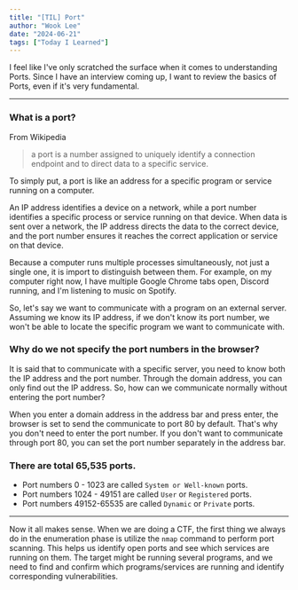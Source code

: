 ```yaml
---
title: "[TIL] Port"
author: "Wook Lee"
date: "2024-06-21"
tags: ["Today I Learned"]
---
```


I feel like I've only scratched the surface when it comes to understanding Ports. Since I have an interview coming up, I want to review the basics of Ports, even if it's very fundamental.

---

### What is a port?

From Wikipedia

> a port is a number assigned to uniquely identify a connection endpoint and to direct data to a specific service.

To simply put, a port is like an address for a specific program or service running on a computer.

An IP address identifies a device on a network, while a port number identifies a specific process or service running on that device. When data is sent over a network, the IP address directs the data to the correct device, and the port number ensures it reaches the correct application or service on that device.

Because a computer runs multiple processes simultaneously, not just a single one, it is import to distinguish between them. For example, on my computer right now, I have multiple Google Chrome tabs open, Discord running, and I'm listening to music on Spotify.

So, let's say we want to communicate with a program on an external server. Assuming we know its IP address, if we don't know its port number, we won't be able to locate the specific program we want to communicate with.

### Why do we not specify the port numbers in the browser?

It is said that to communicate with a specific server, you need to know both the IP address and the port number. Through the domain address, you can only find out the IP address. So, how can we communicate normally without entering the port number?

When you enter a domain address in the address bar and press enter, the browser is set to send the communicate to port 80 by default. That's why you don't need to enter the port number. If you don't want to communicate through port 80, you can set the port number separately in the address bar.

### There are total 65,535 ports.

- Port numbers 0 - 1023 are called `System or Well-known` ports.
- Port numbers 1024 - 49151 are called `User` or `Registered` ports.
- Port numbers 49152-65535 are called `Dynamic` or `Private` ports.

---

Now it all makes sense. When we are doing a CTF, the first thing we always do in the enumeration phase is utilize the `nmap` command to perform port scanning. This helps us identify open ports and see which services are running on them. The target might be running several programs, and we need to find and confirm which programs/services are running and identify corresponding vulnerabilities.
